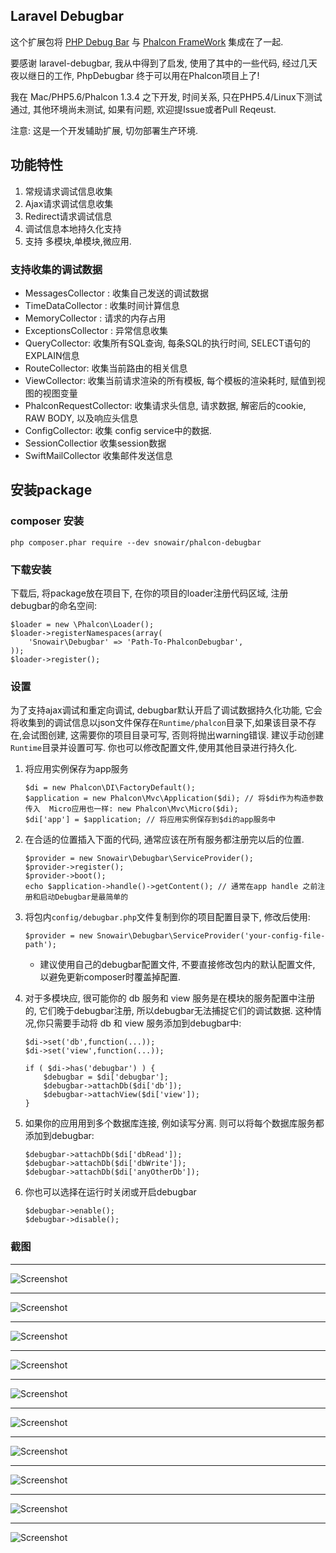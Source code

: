 ## Laravel Debugbar

这个扩展包将 [PHP Debug Bar](http://phpdebugbar.com/) 与  [Phalcon FrameWork](http://phalconphp.com) 集成在了一起.
 
要感谢 laravel-debugbar, 我从中得到了启发, 使用了其中的一些代码, 经过几天夜以继日的工作, PhpDebugbar 终于可以用在Phalcon项目上了!

我在 Mac/PHP5.6/Phalcon 1.3.4 之下开发, 时间关系, 只在PHP5.4/Linux下测试通过, 其他环境尚未测试, 如果有问题, 欢迎提Issue或者Pull Reqeust. 

注意: 这是一个开发辅助扩展, 切勿部署生产环境. 

## 功能特性

1. 常规请求调试信息收集
2. Ajax请求调试信息收集
3. Redirect请求调试信息
4. 调试信息本地持久化支持
5. 支持 多模块,单模块,微应用.
 
### 支持收集的调试数据

 - MessagesCollector : 收集自己发送的调试数据
 - TimeDataCollector : 收集时间计算信息
 - MemoryCollector : 请求的内存占用
 - ExceptionsCollector : 异常信息收集
 - QueryCollector: 收集所有SQL查询, 每条SQL的执行时间, SELECT语句的EXPLAIN信息
 - RouteCollector: 收集当前路由的相关信息
 - ViewCollector:  收集当前请求渲染的所有模板, 每个模板的渲染耗时, 赋值到视图的视图变量
 - PhalconRequestCollector: 收集请求头信息, 请求数据, 解密后的cookie, RAW BODY, 以及响应头信息
 - ConfigCollector: 收集 config service中的数据.
 - SessionCollectior 收集session数据
 - SwiftMailCollector 收集邮件发送信息

## 安装package

### composer 安装

```
php composer.phar require --dev snowair/phalcon-debugbar
```


### 下载安装

下载后, 将package放在项目下, 在你的项目的loader注册代码区域, 注册debugbar的命名空间:

```
$loader = new \Phalcon\Loader();
$loader->registerNamespaces(array(
	'Snowair\Debugbar' => 'Path-To-PhalconDebugbar',  
));
$loader->register();
```

### 设置

为了支持ajax调试和重定向调试, debugbar默认开启了调试数据持久化功能, 它会将收集到的调试信息以json文件保存在`Runtime/phalcon`目录下,如果该目录不存在,会试图创建, 这需要你的项目目录可写, 否则将抛出warning错误. 建议手动创建`Runtime`目录并设置可写. 你也可以修改配置文件,使用其他目录进行持久化.

1. 将应用实例保存为app服务

    ```
    $di = new Phalcon\DI\FactoryDefault();
    $application = new Phalcon\Mvc\Application($di); // 将$di作为构造参数传入  Micro应用也一样: new Phalcon\Mvc\Micro($di);
    $di['app'] = $application; // 将应用实例保存到$di的app服务中
    ```

2. 在合适的位置插入下面的代码, 通常应该在所有服务都注册完以后的位置. 

    ```
    $provider = new Snowair\Debugbar\ServiceProvider();
    $provider->register();
    $provider->boot();
    echo $application->handle()->getContent(); // 通常在app handle 之前注册和启动Debugbar是最简单的
    ```
    
3. 将包内`config/debugbar.php`文件复制到你的项目配置目录下, 修改后使用:

    ```
    $provider = new Snowair\Debugbar\ServiceProvider('your-config-file-path');
    ```
    * 建议使用自己的debugbar配置文件, 不要直接修改包内的默认配置文件, 以避免更新composer时覆盖掉配置.

4. 对于多模块应, 很可能你的 db 服务和 view 服务是在模块的服务配置中注册的, 它们晚于debugbar注册, 所以debugbar无法捕捉它们的调试数据. 这种情况,你只需要手动将
db 和 view 服务添加到debugbar中:

    ```
    $di->set('db',function(...));
    $di->set('view',function(...));

    if ( $di->has('debugbar') ) {
        $debugbar = $di['debugbar'];
        $debugbar->attachDb($di['db']);
        $debugbar->attachView($di['view']);
    }
    ```

5. 如果你的应用用到多个数据库连接, 例如读写分离. 则可以将每个数据库服务都添加到debugbar:

    ```
    $debugbar->attachDb($di['dbRead']);
    $debugbar->attachDb($di['dbWrite']);
    $debugbar->attachDb($di['anyOtherDb']);
    ```

6. 你也可以选择在运行时关闭或开启debugbar

    ```
    $debugbar->enable();
    $debugbar->disable();
    ```

### 截图


* * * 

![Screenshot](http://git.oschina.net/zhuyajie/phalcon-debugbar/raw/master/snapshots/message.png)

* * * 

![Screenshot](http://git.oschina.net/zhuyajie/phalcon-debugbar/raw/master/snapshots/timeline.png)

* * * 

![Screenshot](http://git.oschina.net/zhuyajie/phalcon-debugbar/raw/master/snapshots/exception.png)

* * * 

![Screenshot](http://git.oschina.net/zhuyajie/phalcon-debugbar/raw/master/snapshots/route.png)

* * * 

![Screenshot](http://git.oschina.net/zhuyajie/phalcon-debugbar/raw/master/snapshots/database.png)

* * * 

![Screenshot](http://git.oschina.net/zhuyajie/phalcon-debugbar/raw/master/snapshots/views.png)

* * * 

![Screenshot](http://git.oschina.net/zhuyajie/phalcon-debugbar/raw/master/snapshots/config.png)

* * * 

![Screenshot](http://git.oschina.net/zhuyajie/phalcon-debugbar/raw/master/snapshots/session.png)

* * * 

![Screenshot](http://git.oschina.net/zhuyajie/phalcon-debugbar/raw/master/snapshots/request.png)

* * * 

![Screenshot](http://git.oschina.net/zhuyajie/phalcon-debugbar/raw/master/snapshots/stackdata.png)
